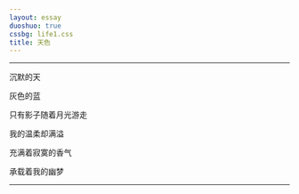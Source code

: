 ```yaml
---
layout: essay
duoshuo: true
cssbg: life1.css
title: 天色
---
```


----------

沉默的天

灰色的蓝

只有影子随着月光游走

我的温柔却满溢

充满着寂寞的香气

承载着我的幽梦



>>

---------


